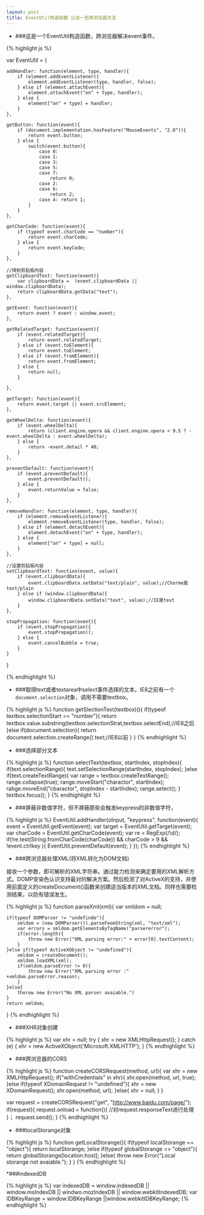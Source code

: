 ```yaml
---
layout: post
title: EventUtil构造函数 以及一些跨浏览器方法
---
```



* ###这是一个EventUtil构造函数，跨浏览器解决event事件。

{% highlight js %}

var EventUtil = {

    addHandler: function(element, type, handler){
        if (element.addEventListener){
            element.addEventListener(type, handler, false);
        } else if (element.attachEvent){
            element.attachEvent("on" + type, handler);
        } else {
            element["on" + type] = handler;
        }
    },
    
    getButton: function(event){
        if (document.implementation.hasFeature("MouseEvents", "2.0")){
            return event.button;
        } else {
            switch(event.button){
                case 0:
                case 1:
                case 3:
                case 5:
                case 7:
                    return 0;
                case 2:
                case 6:
                    return 2;
                case 4: return 1;
            }
        }
    },
    
    getCharCode: function(event){
        if (typeof event.charCode == "number"){
            return event.charCode;
        } else {
            return event.keyCode;
        }
    },
    
    //得到剪贴板内容
    getClipboardText: function(event){
        var clipboardData =  (event.clipboardData || window.clipboardData);
        return clipboardData.getData("text");
    },
    
    getEvent: function(event){
        return event ? event : window.event;
    },
    
    getRelatedTarget: function(event){
        if (event.relatedTarget){
            return event.relatedTarget;
        } else if (event.toElement){
            return event.toElement;
        } else if (event.fromElement){
            return event.fromElement;
        } else {
            return null;
        }
    
    },
    
    getTarget: function(event){
        return event.target || event.srcElement;
    },
    
    getWheelDelta: function(event){
        if (event.wheelDelta){
            return (client.engine.opera && client.engine.opera < 9.5 ? -event.wheelDelta : event.wheelDelta);
        } else {
            return -event.detail * 40;
        }
    },
    
    preventDefault: function(event){
        if (event.preventDefault){
            event.preventDefault();
        } else {
            event.returnValue = false;
        }
    },

    removeHandler: function(element, type, handler){
        if (element.removeEventListener){
            element.removeEventListener(type, handler, false);
        } else if (element.detachEvent){
            element.detachEvent("on" + type, handler);
        } else {
            element["on" + type] = null;
        }
    },
    
    //设置剪贴板内容
    setClipboardText: function(event, value){
        if (event.clipboardData){
            event.clipboardData.setData("text/plain", value);//Chorme是text/plain
        } else if (window.clipboardData){
            window.clipboardData.setData("text", value);//IE是text
        }
    },
    
    stopPropagation: function(event){
        if (event.stopPropagation){
            event.stopPropagation();
        } else {
            event.cancelBubble = true;
        }
    }

}

{% endhighlight %}

* ###取得text或者textarea中select事件选择的文本。IE8之前有一个`document.selection`对象，调用不需要textbox。

{% highlight js %}
function getSlectionText(textbox)(){
    if(typeof textbox.selectionStart == "number"){
        return textbox.value.substring(textbox.selectionStrat,textbox.selectEnd);//IE8之后
    }else if(document.selection){
        return document.selection.createRange().text;//IE8以前
    }
}
{% endhighlight %}

* ###选择部分文本

{% highlight js %}
function selectText(textbox, startIndex, stopIndex){
    if(text.selectionRange){
        text.setSelectionRange(startIndex, stopIndex);
    }else if(text.createTextRange){
        var range = textbox.createTextRange();
        range.collapse(true);
        range.moveStart("charactor", startIndex);
        rabge.moveEnd("cbaractor", stopIndex - startIndex);
        range.select();
    }
    textbox.focus();
}
{% endhighlight %}

* ###屏蔽非数值字符，但不屏蔽那些会触发keypress的非数值字符，

{% highlight js %}
EventUtil.addHandler(oInput, "keypress", function(event){
    event = EventUtil.getEvent(event);
    var target = EventUtil.getTarget(event);
    var charCode = EventUtil.getCharCode(event);
    var re = RegExp(/\d/);
    if(!re.test(String.fromCharCode(charCode)) && charCode > 9 && !event.ctrlkey ){
        EventUtil.preventDefault(event);
    }
});
{% endhighlight %}


* ###跨浏览器处理XML(将XML转化为DOM文档)

接收一个参数，即可解析的XML字符串。通过能力检测来确定要用的XML解析方式。DOMP安染色认识支持最对的解决方案。然后检测了对ActiveX的支持，并使用前面定义的createDocument()函数来创建适当版本的XML文档。同样也需要检测结果，以防有错误发生。

{% highlight js %}
function parseXml(xml){
    var xmldom = null;

    if(typeof DOMParser != "undefinde"){
        xmldom = (new DOMParser()).parseFeomString(xml, "text/xml");
        var errors = smldom.getElementsByTagName("parsererror");
        if(error.length){
            throw new Error("XML parsing error:" + error[0].textContent);
        }
    }else if(typeof ActiveXObject != "undefined"){
        xmldom = createDocument();
        xmldom.loadXML(xml);
        if(xmldom.parseError != 0){
            throw new Error("XML parsing error :" +xmldom.parseError.reason);
        }
    }else{
        thorow new Error("No XML parser avaiable.")
    }
    return xmldom;
}
{% endhighlight %}

* ###XHR对象创建

{% highlight js %}
var xhr = null;
try {
    xhr = new XMLHttpRequest();
} catch (e) {
    xhr = new ActiveXObject('Microsoft.XMLHTTP');
}
{% endhighlight %}

* ###跨浏览器的CORS

{% highlight js %}
function createCORSRequest(method, url){
    var xhr = new XMLHttpRequest();
    if("withCredentials" in xhr){
    xhr.open(method, url, true);
    }else if(typeof XDomainRequest != "undefined"){
        xhr = new XDomainRequest();
        xhr.open(method, url);
    }else{
        xhr = null;
    }
}

var request = createCORSRequest("get", "http://www.baidu.com/page/");
if(request){
    request.onload = function(){
    //对request.responseText进行处理
    }；
    request.send();
}
{% endhighlight %}

* ###localStorange对象

{% highlight js %}
function getLocalStorange(){
	if(typeof localStorange == "object"){
		return localStorange;
	}else if(typeof globalStorange == "object"){
		return globalStorange[location.host];
	}else{
		throw new Error("Local storange not avaiable.");
	}
}
{% endhighlight %}

*###indexedDB

{% highlight js %}
var indexedDB = window.indexedDB || window.msIndexDB || windwo.mozIndexDB || window.webkitIndexedDB;
var IDBKeyRange = window.IDBKeyRange ||window.webkitIDBKeyRange;
{% endhighlight %}